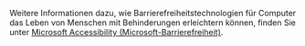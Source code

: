 Weitere Informationen dazu, wie Barrierefreiheitstechnologien für Computer das Leben von Menschen mit Behinderungen erleichtern können, finden Sie unter [Microsoft Accessibility (Microsoft-Barrierefreiheit)](http://go.microsoft.com/fwlink/?LinkId=8431).